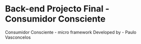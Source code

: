 # Back-end Projecto Final - Consumidor Consciente
 Consumidor Consciente - micro framework
 Developed by - Paulo Vasconcelos

